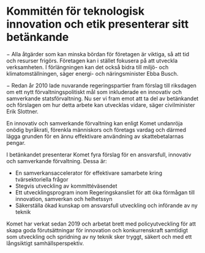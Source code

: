 # Kommittén för teknologisk innovation och etik presenterar sitt betänkande

− Alla åtgärder som kan minska bördan för företagen är viktiga, så att tid och resurser frigörs. Företagen kan i stället fokusera på att utveckla verksamheten. I förlängningen kan det också bidra till miljö- och klimatomställningen, säger energi- och näringsminister Ebba Busch.

− Redan år 2010 lade nuvarande regeringspartier fram förslag till riksdagen om ett nytt förvaltningspolitiskt mål som inkluderade en innovativ och samverkande statsförvaltning. Nu ser vi fram emot att ta del av betänkandet och förslagen om hur detta arbete kan utvecklas vidare, säger civilminister Erik Slottner.

En innovativ och samverkande förvaltning kan enligt Komet undanröja onödig byråkrati, förenkla människors och företags vardag och därmed lägga grunden för en ännu effektivare användning av skattebetalarnas pengar.

I betänkandet presenterar Komet fyra förslag för en ansvarsfull, innovativ och samverkande förvaltning. Dessa är:

* En samverkansaccelerator för effektivare samarbete kring tvärsektoriella frågor
* Stegvis utveckling av kommittéväsendet
* Ett utvecklingsprogram inom Regeringskansliet för att öka förmågan till innovation, samverkan och helhetssyn
* Säkerställa ökad kunskap om ansvarsfull utveckling och införande av ny teknik

Komet har verkat sedan 2019 och arbetat brett med policyutveckling för att skapa goda förutsättningar för innovation och konkurrenskraft samtidigt som utveckling och spridning av ny teknik sker tryggt, säkert och med ett långsiktigt samhällsperspektiv.
